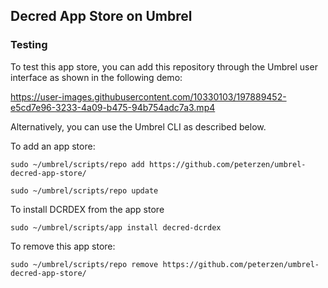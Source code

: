 ## Decred App Store on Umbrel

### Testing

To test this app store, you can add this repository through the Umbrel user interface as shown in the following demo:

https://user-images.githubusercontent.com/10330103/197889452-e5cd7e96-3233-4a09-b475-94b754adc7a3.mp4


Alternatively, you can use the Umbrel CLI as described below.

To add an app store:
```
sudo ~/umbrel/scripts/repo add https://github.com/peterzen/umbrel-decred-app-store/

sudo ~/umbrel/scripts/repo update
```

To install DCRDEX from the app store
```
sudo ~/umbrel/scripts/app install decred-dcrdex
```

To remove this app store:
```
sudo ~/umbrel/scripts/repo remove https://github.com/peterzen/umbrel-decred-app-store/
```
